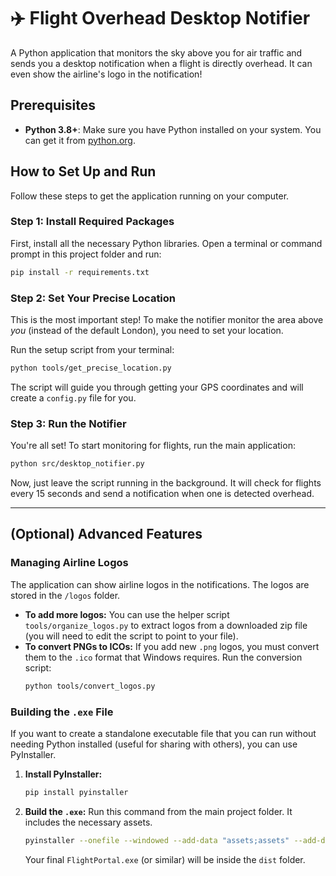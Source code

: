 # ✈️ Flight Overhead Desktop Notifier

A Python application that monitors the sky above you for air traffic and sends you a desktop notification when a flight is directly overhead. It can even show the airline's logo in the notification!

## Prerequisites

- **Python 3.8+**: Make sure you have Python installed on your system. You can get it from [python.org](https://www.python.org/).

## How to Set Up and Run

Follow these steps to get the application running on your computer.

### Step 1: Install Required Packages

First, install all the necessary Python libraries. Open a terminal or command prompt in this project folder and run:
```bash
pip install -r requirements.txt
```

### Step 2: Set Your Precise Location

This is the most important step! To make the notifier monitor the area above *you* (instead of the default London), you need to set your location.

Run the setup script from your terminal:
```bash
python tools/get_precise_location.py
```
The script will guide you through getting your GPS coordinates and will create a `config.py` file for you.

### Step 3: Run the Notifier

You're all set! To start monitoring for flights, run the main application:
```bash
python src/desktop_notifier.py
```
Now, just leave the script running in the background. It will check for flights every 15 seconds and send a notification when one is detected overhead.

---

## (Optional) Advanced Features

### Managing Airline Logos

The application can show airline logos in the notifications. The logos are stored in the `/logos` folder.

- **To add more logos:** You can use the helper script `tools/organize_logos.py` to extract logos from a downloaded zip file (you will need to edit the script to point to your file).
- **To convert PNGs to ICOs:** If you add new `.png` logos, you must convert them to the `.ico` format that Windows requires. Run the conversion script:
  ```bash
  python tools/convert_logos.py
  ```

### Building the `.exe` File

If you want to create a standalone executable file that you can run without needing Python installed (useful for sharing with others), you can use PyInstaller.

1.  **Install PyInstaller:**
    ```bash
    pip install pyinstaller
    ```

2.  **Build the `.exe`:**
    Run this command from the main project folder. It includes the necessary assets.
    ```bash
    pyinstaller --onefile --windowed --add-data "assets;assets" --add-data "logos;logos" --icon "assets/fo.ico" src/desktop_notifier.py
    ```
    Your final `FlightPortal.exe` (or similar) will be inside the `dist` folder.
